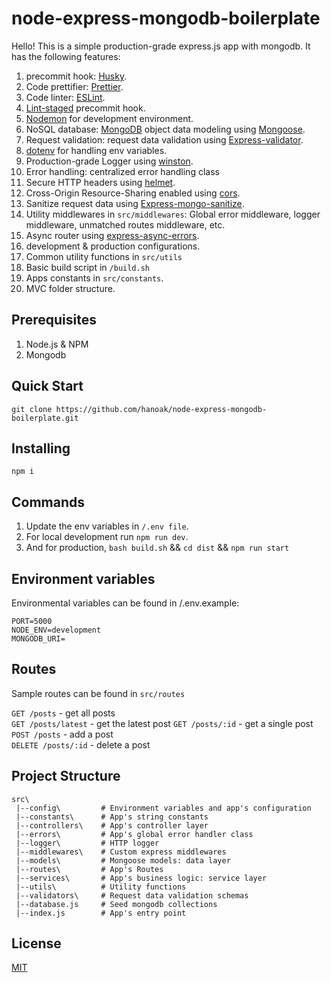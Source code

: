 # node-express-mongodb-boilerplate

Hello! This is a simple production-grade express.js app with mongodb. It has the following features:

1.  precommit hook: [Husky](https://github.com/typicode/husky).
2.  Code prettifier: [Prettier](https://github.com/prettier/prettier).
3.  Code linter: [ESLint](https://www.npmjs.com/package/eslint).
4.  [Lint-staged](https://www.npmjs.com/package/lint-staged) precommit hook.
5.  [Nodemon](https://www.npmjs.com/package/nodemon) for development environment.
6.  NoSQL database: [MongoDB](https://www.mongodb.com/) object data modeling using [Mongoose](https://mongoosejs.com/).
7.  Request validation: request data validation using [Express-validator](https://www.npmjs.com/package/express-validator).
8.  [dotenv](https://www.npmjs.com/package/dotenv) for handling env variables.
9.  Production-grade Logger using [winston](https://github.com/winstonjs/winston).
10. Error handling: centralized error handling class
11. Secure HTTP headers using [helmet](https://helmetjs.github.io/).
12. Cross-Origin Resource-Sharing enabled using [cors](https://github.com/expressjs/cors).
13. Sanitize request data using [Express-mongo-sanitize](https://www.npmjs.com/package/express-mongo-sanitize).
14. Utility middlewares in `src/middlewares`: Global error middleware, logger middleware, unmatched routes middleware, etc.
15. Async router using [express-async-errors](https://www.npmjs.com/package/express-async-errors).
16. development & production configurations.
17. Common utility functions in `src/utils`
18. Basic build script in `/build.sh`
19. Apps constants in `src/constants`.
20. MVC folder structure.

## Prerequisites

1. Node.js & NPM
2. Mongodb

## Quick Start

    git clone https://github.com/hanoak/node-express-mongodb-boilerplate.git

## Installing

    npm i

## Commands

1.  Update the env variables in `/.env file`.
2.  For local development run `npm run dev`.
3.  And for production, `bash build.sh` && `cd dist` && `npm run start`

## Environment variables

Environmental variables can be found in /.env.example:

    PORT=5000
    NODE_ENV=development
    MONGODB_URI=

## Routes

Sample routes can be found in `src/routes`

`GET /posts` - get all posts  
`GET /posts/latest` - get the latest post
`GET /posts/:id` - get a single post
`POST /posts` - add a post  
`DELETE /posts/:id` - delete a post

## Project Structure

    src\
     |--config\         # Environment variables and app's configuration
     |--constants\      # App's string constants
     |--controllers\    # App's controller layer
     |--errors\         # App's global error handler class
     |--logger\         # HTTP logger
     |--middlewares\    # Custom express middlewares
     |--models\         # Mongoose models: data layer
     |--routes\         # App's Routes
     |--services\       # App's business logic: service layer
     |--utils\          # Utility functions
     |--validators\     # Request data validation schemas
     |--database.js     # Seed mongodb collections
     |--index.js        # App's entry point

## License

[MIT](https://github.com/hanoak/node-express-mongodb-boilerplate/blob/main/LICENSE)
